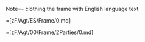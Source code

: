 Note=- clothing the frame with English language text

=[zF/Agt/ES/Frame/0.md] 

=[zF/Agt/00/Frame/2Parties/0.md]
